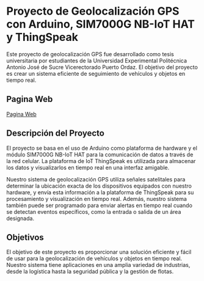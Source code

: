 # Proyecto de Geolocalización GPS con Arduino, SIM7000G NB-IoT HAT y ThingSpeak

Este proyecto de geolocalización GPS fue desarrollado como tesis universitaria por estudiantes de la Universidad Experimental Politécnica Antonio José de Sucre Vicerectorado Puerto Ordaz. El objetivo del proyecto es crear un sistema eficiente de seguimiento de vehículos y objetos en tiempo real.

## Pagina Web
[Pagina Web](https://yarlyn28.github.io/gps-web/)

## Descripción del Proyecto

El proyecto se basa en el uso de Arduino como plataforma de hardware y el módulo SIM7000G NB-IoT HAT para la comunicación de datos a través de la red celular. La plataforma de IoT ThingSpeak es utilizada para almacenar los datos y visualizarlos en tiempo real en una interfaz amigable.

Nuestro sistema de geolocalización GPS utiliza señales satelitales para determinar la ubicación exacta de los dispositivos equipados con nuestro hardware, y envía esta información a la plataforma de ThingSpeak para su procesamiento y visualización en tiempo real. Además, nuestro sistema también puede ser programado para enviar alertas en tiempo real cuando se detectan eventos específicos, como la entrada o salida de un área designada.

## Objetivos

El objetivo de este proyecto es proporcionar una solución eficiente y fácil de usar para la geolocalización de vehículos y objetos en tiempo real. Nuestro sistema tiene aplicaciones en una amplia variedad de industrias, desde la logística hasta la seguridad pública y la gestión de flotas.
